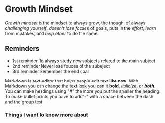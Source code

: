# Growth Mindset

_Growth mindset_ is the mindset to always grow, the thought of always _challenging yourself_, _doesn't lose focues_ of goals, puts in the _effort_, _learn_ from mistakes, and _help other_ to do the same.
## Reminders
- 1st reminder To always study new subjects related to the main subject
- 2nd reminder Never lose fouces of the subeject
- 3rd reminder Remember the end goal

Markdown is text-editor that helps people edit text **like now**. With Markdown you can change the text look you can it **bold**, _italicize_, or ***both***. You can make headings using "#" the more you put the smaller the heading. To make bullet points you have to add"-" with a space between the dash and the group text





### Things I want to know more about
 
